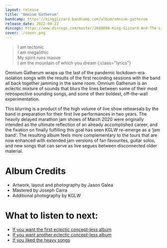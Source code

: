```yaml
---
layout: release
title: "Omnium Gatherum"
bandcamp: https://kinggizzard.bandcamp.com/album/omnium-gatherum
release_date: 2022-04-22
discogs: https://www.discogs.com/master/2680088-King-Gizzard-And-The-Lizard-Wizard-Omnium-Gatherum
cover: ./cover.png
---
```


> I am tectonic  
> I am megalithic  
> My spirit runs mauve  
> I am the mountain of which you dream
{:class="lyrics"}

Omnium Gatherum wraps up the last of the pandemic lockdown-era isolation songs with the results of the first recording sessions with the band all back together jamming in the same room. Omnium Gatherum is an eclectic mixture of sounds that blurs the lines between some of their most retrospective sounding songs, and some of their boldest, off-the-wall experimentation.

This blurring is a product of the high volume of live show rehearsals by the band in preparation for their first live performances in two years. The heavily delayed marathon jam shows of March 2020 were originally intended as the ultimate reflection of an already accomplished career, and the fixation on finally fulfilling this goal has seen KGLW re-emerge as a ‘jam band’. The resulting album feels more complementary to the tours that are now enhanced with extended jam versions of fan favourites, guitar solos, and new songs that can serve as live segues between disconnected older material.

# Album Credits

* Artwork, layout and photography by Jason Galea
* Mastered by Joseph Carra
* Additional photography by KGLW

# What to listen to next:

*   [If you want the first eclectic concept-less album](../oddments)
*   [If you want another eclectic concept-less album](../gumboot-soup)
*   [If you liked the heavy songs](../infest-the-rats-nest)
